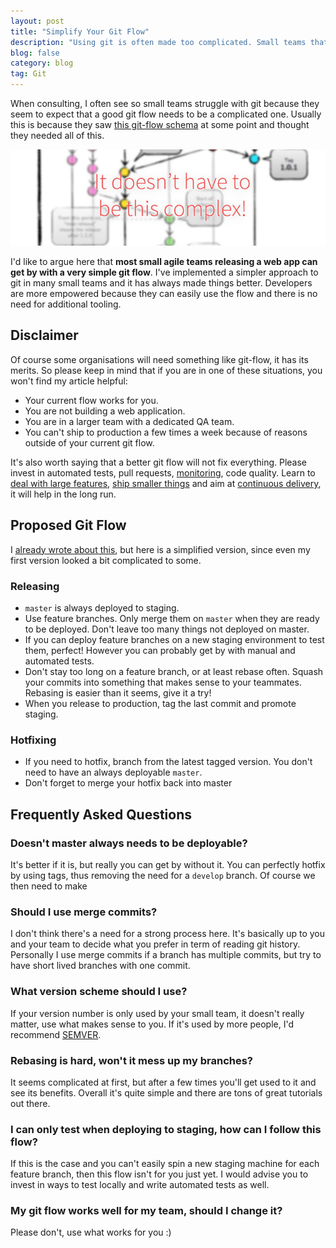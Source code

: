 ```yaml
---
layout: post
title: "Simplify Your Git Flow"
description: "Using git is often made too complicated. Small teams that could do just fine with a very simple flow end up re-using solutions that end up slowing them down. Here is a simpler alternative."
blog: false
category: blog
tag: Git
---
```


When consulting, I often see so small teams struggle with git because they seem to expect that a good git flow needs to be a complicated one. Usually this is because they saw [this git-flow schema][1] at some point and thought they needed all of this. 

<div class="image-wrapper" style="text-align: center"><img src="/assets/blog/no-need-complexity-git.jpg" alt="Git flow can be simpler" style="padding: 0px; width: 650px;"/></div>

I'd like to argue here that **most small agile teams releasing a web app can get by with a very simple git flow**. I've implemented a simpler approach to git in many small teams and it has always made things better. Developers are more empowered because they can easily use the flow and there is no need for additional tooling.

## Disclaimer

Of course some organisations will need something like git-flow, it has its merits. So please keep in mind that if you are in one of these situations, you won't find my article helpful:

- Your current flow works for you.
- You are not building a web application.
- You are in a larger team with a dedicated QA team.
- You can't ship to production a few times a week because of reasons outside of your current git flow.

It's also worth saying that a better git flow will not fix everything. Please invest in automated tests, pull requests, [monitoring][2], code quality. Learn to [deal with large features][3], [ship smaller things][4] and aim at [continuous delivery][5], it will help in the long run.

## Proposed Git Flow

I [already wrote about this][6], but here is a simplified version, since even my first version looked a bit complicated to some. 

### Releasing 

- `master` is always deployed to staging.
- Use feature branches. Only merge them on `master` when they are ready to be deployed. Don't leave too many things not deployed on master.
- If you can deploy feature branches on a new staging environment to test them, perfect! However you can probably get by with manual and automated tests.
- Don't stay too long on a feature branch, or at least rebase often. Squash your commits into something that makes sense to your teammates. Rebasing is easier than it seems, give it a try! 
- When you release to production, tag the last commit and promote staging.

### Hotfixing

- If you need to hotfix, branch from the latest tagged version. You don't need to have an always deployable `master`. 
- Don't forget to merge your hotfix back into master

## Frequently Asked Questions

### Doesn't master always needs to be deployable?

It's better if it is, but really you can get by without it. You can perfectly hotfix by using tags, thus removing the need for a `develop` branch. Of course we then need to make 

### Should I use merge commits?

I don't think there's a need for a strong process here. It's basically up to you and your team to decide what you prefer in term of reading git history. Personally I use merge commits if a branch has multiple commits, but try to have short lived branches with one commit.

### What version scheme should I use?

If your version number is only used by your small team, it doesn't really matter, use what makes sense to you. If it's used by more people, I'd recommend [SEMVER][7].

### Rebasing is hard, won't it mess up my branches?

It seems complicated at first, but after a few times you'll get used to it and see its benefits. Overall it's quite simple and there are tons of great tutorials out there.

### I can only test when deploying to staging, how can I follow this flow?

If this is the case and you can't easily spin a new staging machine for each feature branch, then this flow isn't for you just yet. I would advise you to invest in ways to test locally and write automated tests as well.

### My git flow works well for my team, should I change it?

Please don't, use what works for you :)

[1]:	/assets/blog/git-flow-complex.png
[2]:	/blog/2016/07/04/monitoring-bugs/
[3]:	https://drivy.engineering/best-practices-for-large-features/
[4]:	/blog/2018/03/20/splitting-releases/
[5]:	https://drivy.engineering/continuous-integration/
[6]:	/blog/2016/02/22/git-flow-heroku-pipelines/
[7]:	https://semver.org/